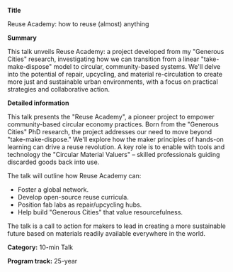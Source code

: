 **Title**

Reuse Academy: how to reuse (almost) anything

**Summary**

This talk unveils Reuse Academy: a project developed from my "Generous Cities" research, investigating how we can transition from a linear "take-make-dispose" model to circular, community-based systems. We'll delve into the potential of repair, upcycling, and material re-circulation to create more just and sustainable urban environments, with a focus on practical strategies and collaborative action.

**Detailed information**

This talk presents the "Reuse Academy", a pioneer project to empower community-based circular economy practices. Born from the "Generous Cities" PhD research, the project addresses our need to move beyond "take-make-dispose." We'll explore how the maker principles of hands-on learning can drive a reuse revolution. A key role is to enable with tools and technology the "Circular Material Valuers" – skilled professionals guiding discarded goods back into use.

The talk will outline how Reuse Academy can:

- Foster a global network.
- Develop open-source reuse curricula.
- Position fab labs as repair/upcycling hubs.
- Help build "Generous Cities" that value resourcefulness.

The talk is a call to action for makers to lead in creating a more sustainable future based on materials readily available everywhere in the world.

**Category:** 10-min Talk

**Program track:** 25-year